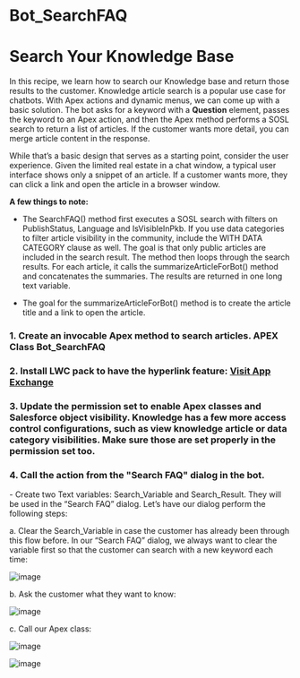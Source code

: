 # Bot_SearchFAQ
<h1>Search Your Knowledge Base</h1>

In this recipe, we learn how to search our Knowledge base and return those results to the customer.
Knowledge article search is a popular use case for chatbots. With Apex actions and dynamic menus, we can come up with a basic solution.
The bot asks for a keyword with a <b>Question</b> element, passes the keyword to an Apex action, and then the Apex method performs a SOSL search to return a list of articles. 
If the customer wants more detail, you can merge article content in the response.

While that’s a basic design that serves as a starting point, consider the user experience.
Given the limited real estate in a chat window, a typical user interface shows only a snippet of an article. If a customer wants more, they can click a link and open the article in a browser window. 

<b>A few things to note:</b>

- The SearchFAQ() method first executes a SOSL search with filters on PublishStatus, Language and IsVisibleInPkb. If you use data categories to filter article visibility in the community, include the WITH DATA CATEGORY clause as well. The goal is that only public articles are included in the search result. The method then loops through the search results. For each article, it calls the summarizeArticleForBot() method and concatenates the summaries. The results are returned in one long text variable.

- The goal for the summarizeArticleForBot() method is to create the article title and a link to open the article.

<h3>1. Create an invocable Apex method to search articles. APEX Class Bot_SearchFAQ </h3>
<h3>2. Install LWC pack to have the hyperlink feature: <a href="https://appexchange.salesforce.com/listingDetail?listingId=a0N3A00000FoirpUAB&tab=e">Visit App Exchange</a></h3>
<h3>3. Update the permission set to enable Apex classes and Salesforce object visibility.
Knowledge has a few more access control configurations, such as view knowledge article or data category visibilities. Make sure those are set properly in the permission set too.</h3>
<h3>4. Call the action from the "Search FAQ" dialog in the bot.</h3>
- Create two Text variables: Search_Variable and Search_Result. They will be used in the “Search FAQ” dialog. Let’s have our dialog perform the following steps:

a. Clear the Search_Variable in case the customer has already been through this flow before.
In our “Search FAQ” dialog, we always want to clear the variable first so that the customer can search with a new keyword each time:

![image](https://user-images.githubusercontent.com/37139091/217377231-948e576d-3115-43d5-ae1d-e1c7f263cfc3.png)

b. Ask the customer what they want to know:

![image](https://user-images.githubusercontent.com/37139091/217371186-c9b9c8aa-2145-433e-9d39-dd28d4a2cdeb.png)

c. Call our Apex class: 

![image](https://user-images.githubusercontent.com/37139091/217371571-a83608c7-61be-4f45-a47d-377cecdb568b.png)

![image](https://user-images.githubusercontent.com/37139091/217371725-18cd04e7-a15e-4abc-83d3-440924e44ca1.png)






